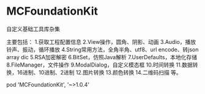 # MCFoundationKit

自定义基础工具库杂集

主要包括：
  1.获取工程配置信息
  2.View操作，圆角、阴影、动画
  3.Audio，播放铃声、振动，循环播放
  4.String常用方法，全角半角、utf8、url encode、转json array dic
  5.RSA加密解密
  6.BitSet，仿照Java解析
  7.UserDefaults，本地化存储
  8.FileManager，文件操作
  9.ModalDialog，自定义模态框
  10.时间转换
  11.数据转换，16进制、10进制、2进制
  12.图片转换
  13.颜色转换
  14.二维码扫描
等。

pod 'MCFoundationKit', '~>1.0.4'
